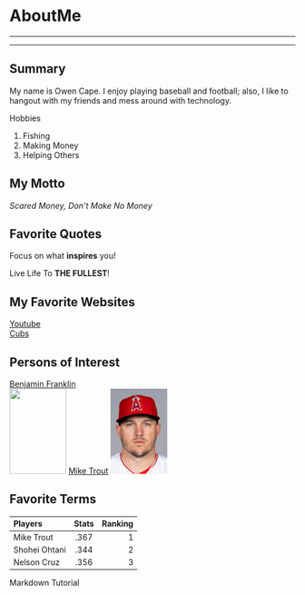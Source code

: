 # AboutMe
---
---
## Summary
[I have a new home]: https://cubs.com/
My name is Owen Cape. I enjoy playing baseball and football; also, I like to hangout with my friends and mess around with technology.

[1]: https://www.ushistory.org/franklin/info/index.htm
[2]: https://www.baseball-reference.com/players/t/troutmi01.shtml

Hobbies
1. Fishing
2. Making Money
3. Helping Others

## My Motto
*Scared Money, Don't Make No Money*

## Favorite Quotes

Focus on what **inspires** you!

Live Life To __THE FULLEST__!

## My Favorite Websites

[Youtube](https://youtube.com)<br>
[Cubs][I have a NEW HOME]

## Persons of Interest

[Benjamin Franklin][1]<br>
<kbd>
 <img src="https://github.com/owencape/aboutMe/blob/main/img/ben.jpg" height="150px" width="100px"></kbd>
[Mike Trout][2]
<kbd>
<img src="https://github.com/owencape/aboutMe/blob/main/img/mike.jpg" height="150px" width="100px"></kbd>

## Favorite Terms

| Players | Stats | Ranking
|:-|:----:|---:
|Mike Trout| .367 | 1
|Shohei Ohtani| .344 | 2
|Nelson Cruz| .356 | 3


Markdown Tutorial
